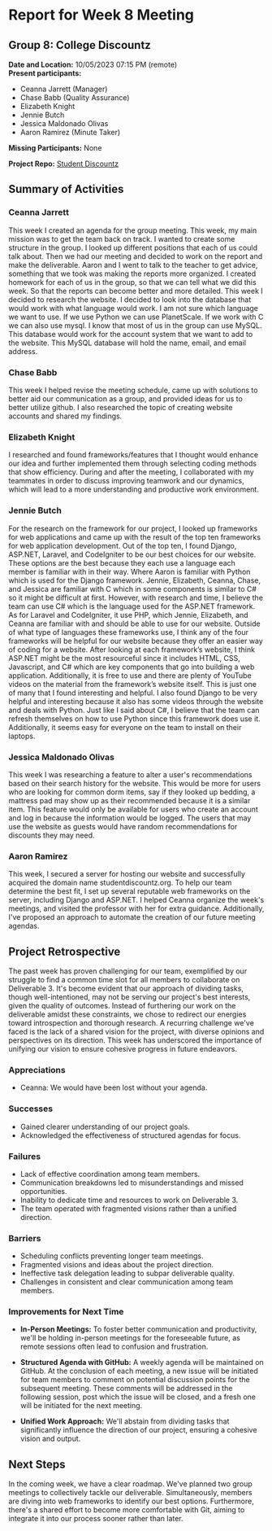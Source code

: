 # Report for Week 8 Meeting

## Group 8: College Discountz

**Date and Location:** 10/05/2023 07:15 PM (remote)  
**Present participants:**

- Ceanna Jarrett (Manager)
- Chase Babb (Quality Assurance)
- Elizabeth Knight
- Jennie Butch
- Jessica Maldonado Olivas
- Aaron Ramirez (Minute Taker)

**Missing Participants:** None

**Project Repo:** [Student Discountz](https://github.com/aaronr7734/team-8-project)

## Summary of Activities

### Ceanna Jarrett

This week I created an agenda for the group meeting. This week, my main mission was to get the team back on track. I wanted to create some structure in the group. I looked up different positions that each of us could talk about. Then we had our meeting and decided to work on the report and make the deliverable. Aaron and I went to talk to the teacher to get advice, something that we took was making the reports more organized. I created homework for each of us in the group, so that we can tell what we did this week. So that the reports can become better and more detailed. This week I decided to research the website. I decided to look into the database that would work with what language would work. I am not sure which language we want to use. If we use Python we can use PlanetScale. If we work with C we can also use mysql. I know that most of us in the group can use MySQL. This database would work for the account system that we want to add to the website. This MySQL database will hold the name, email, and email address.

### Chase Babb

This week I helped revise the meeting schedule, came up with solutions to better aid our communication as a group, and provided ideas for us to better utilize github. I also researched the topic of creating website accounts and shared my findings.

### Elizabeth Knight

I researched and found frameworks/features that I thought would enhance our idea and further implemented them through selecting coding methods that show efficiency. During and after the meeting, I collaborated with my teammates in order to discuss improving teamwork and our dynamics, which will lead to a more understanding and productive work environment.

### Jennie Butch

For the research on the framework for our project, I looked up frameworks for web applications and came up with the result of the top ten frameworks for web application development. Out of the top ten, I found Django, ASP.NET, Laravel, and CodeIgniter to be our best choices for our website. These options are the best because they each use a language each member is familiar with in their way. Where Aaron is familiar with Python which is used for the Django framework. Jennie, Elizabeth, Ceanna, Chase, and Jessica are familiar with C which in some components is similar to C# so it might be difficult at first. However, with research and time, I believe the team can use C# which is the language used for the ASP.NET framework. As for Laravel and CodeIgniter, it use PHP, which Jennie, Elizabeth, and Ceanna are familiar with and should be able to use for our website. Outside of what type of languages these frameworks use, I think any of the four frameworks will be helpful for our website because they offer an easier way of coding for a website. After looking at each framework’s website, I think ASP.NET might be the most resourceful since it includes HTML, CSS, Javascript, and C# which are key components that go into building a web application. Additionally, it is free to use and there are plenty of YouTube videos on the material from the framework’s website itself. This is just one of many that I found interesting and helpful. I also found Django to be very helpful and interesting because it also has some videos through the website and deals with Python. Just like I said about C#, I believe that the team can refresh themselves on how to use Python since this framework does use it. Additionally, it seems easy for everyone on the team to install on their laptops.

### Jessica Maldonado Olivas

This week I was researching a feature to alter a user's recommendations based on their search history for the website. This would be more for users who are looking for common dorm items, say if they looked up bedding, a mattress pad may show up as their recommended because it is a similar item. This feature would only be available for users who create an account and log in because the information would be logged. The users that may use the website as guests would have random recommendations for discounts they may need.

### Aaron Ramirez

This week, I secured a server for hosting our website and successfully acquired the domain name studentdiscountz.org. To help our team determine the best fit, I set up several reputable web frameworks on the server, including Django and ASP.NET. I helped Ceanna organize the week's meetings, and visited the professor with her for extra guidance.  Additionally, I've proposed an approach to automate the creation of our future meeting agendas.

## Project Retrospective

The past week has proven challenging for our team, exemplified by our struggle to find a common time slot for all members to collaborate on Deliverable 3. It's become evident that our approach of dividing tasks, though well-intentioned, may not be serving our project's best interests, given the quality of outcomes. Instead of furthering our work on the deliverable amidst these constraints, we chose to redirect our energies toward introspection and thorough research. A recurring challenge we've faced is the lack of a shared vision for the project, with diverse opinions and perspectives on its direction. This week has underscored the importance of unifying our vision to ensure cohesive progress in future endeavors.

### Appreciations

- Ceanna: We would have been lost without your agenda.

### Successes

- Gained clearer understanding of our project goals.
- Acknowledged the effectiveness of structured agendas for focus.

### Failures

- Lack of effective coordination among team members.
- Communication breakdowns led to misunderstandings and missed opportunities.
- Inability to dedicate time and resources to work on Deliverable 3.
- The team operated with fragmented visions rather than a unified direction.

### Barriers

- Scheduling conflicts preventing longer team meetings.
- Fragmented visions and ideas about the project direction.
- Ineffective task delegation leading to subpar deliverable quality.
- Challenges in consistent and clear communication among team members.

### Improvements for Next Time

- **In-Person Meetings:** To foster better communication and productivity, we'll be holding in-person meetings for the foreseeable future, as remote sessions often lead to confusion and frustration.

- **Structured Agenda with GitHub:** A weekly agenda will be maintained on GitHub. At the conclusion of each meeting, a new issue will be initiated for team members to comment on potential discussion points for the subsequent meeting. These comments will be addressed in the following session, post which the issue will be closed, and a fresh one will be initiated for the next meeting.

- **Unified Work Approach:** We'll abstain from dividing tasks that significantly influence the direction of our project, ensuring a cohesive vision and output.

## Next Steps

In the coming week, we have a clear roadmap. We've planned two group meetings to collectively tackle our deliverable. Simultaneously, members are diving into web frameworks to identify our best options. Furthermore, there's a shared effort to become more comfortable with Git, aiming to integrate it into our process sooner rather than later.
